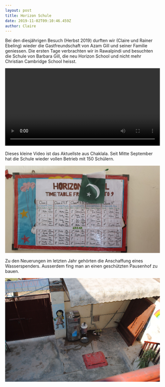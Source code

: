 ```yaml
---
layout: post
title: Horizon Schule
date: 2019-11-02T09:10:46.459Z
author: Claire
---
```

Bei den diesjährigen Besuch (Herbst 2019) durften wir (Claire und Rainer Ebeling) wieder die Gastfreundschaft von Azam Gill und seiner Familie geniessen. Die ersten Tage verbrachten wir in Rawalpindi und besuchten die Schule von Barbara Gill, die neu Horizon School und nicht mehr Christian Cambridge School heisst.

<!--more-->

<video controls width="100%">
  <source src="//utfs.io/f/0cb3db53-ee7a-4903-a37f-00257172a5f6-73puxy.mp4" type="video/mp4">
Your browser does not support HTML5 video.
</video>

Dieses kleine Video ist das Aktuellste aus Chaklala. Seit Mitte September hat die Schule wieder vollen Betrieb mit 150 Schülern.

![](/assets/uploads/20191028_1059221333977300717715738.jpg)

Zu den Neuerungen im letzten Jahr gehörten die Anschaffung eines Wasserspenders. Ausserdem fing man an einen geschützten Pausenhof zu bauen.

![](/assets/uploads/dsc_02626670521544568959879.jpg)